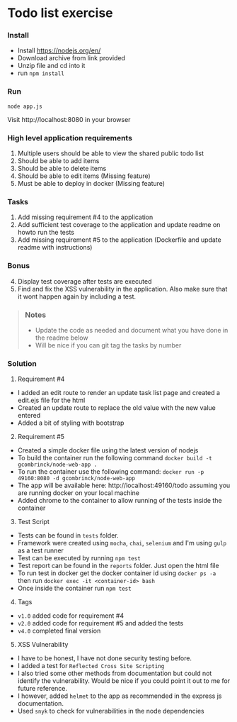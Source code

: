 # Todo list exercise

### Install

- Install https://nodejs.org/en/
- Download archive from link provided
- Unzip file and cd into it
- run `npm install`

### Run
`node app.js`

Visit http://localhost:8080 in your browser

### High level application requirements
1. Multiple users should be able to view the shared public todo list
2. Should be able to add items
3. Should be able to delete items
4. Should be able to edit items (Missing feature)
5. Must be able to deploy in docker (Missing feature)

### Tasks
1. Add missing requirement #4 to the application
2. Add sufficient test coverage to the application and update readme on howto run the tests
3. Add missing requirement #5 to the application (Dockerfile and update readme with instructions)

### Bonus
4. Display test coverage after tests are executed
5. Find and fix the XSS vulnerability in the application. Also make sure that it wont happen again by including a test.

> ### Notes
> - Update the code as needed and document what you have done in the readme below
> - Will be nice if you can git tag the tasks by number

### Solution
1. Requirement #4
- I added an edit route to render an update task list page and created a edit.ejs file for the html
- Created an update route to replace the old value with the new value entered
- Added a bit of styling with bootstrap

2. Requirement #5
- Created a simple docker file using the latest version of nodejs
- To build the container run the following command `docker build -t gcombrinck/node-web-app .`
- To run the container use the following command: `docker run -p 49160:8080 -d gcombrinck/node-web-app`
- The app will be available here: http://localhost:49160/todo assuming you are running docker on your local machine
- Added chrome to the container to allow running of the tests inside the container

3. Test Script
- Tests can be found in `tests` folder.
- Framework were created using `mocha`, `chai`, `selenium` and I'm using `gulp` as a test runner
- Test can be executed by running `npm test`
- Test report can be found in the `reports` folder. Just open the html file
- To run test in docker get the docker container id using `docker ps -a` then run `docker exec -it <container-id> bash`
- Once inside the container run `npm test`

4. Tags
- `v1.0` added code for requirement #4
- `v2.0` added code for requirement #5 and added the tests
- `v4.0` completed final version

5. XSS Vulnerability
- I have to be honest, I have not done security testing before.
- I added a test for `Reflected Cross Site Scripting`
- I also tried some other methods from documentation but could not identify the vulnerability. Would be nice if you could point it out to me for future reference.
- I however, added `helmet` to the app as recommended in the express js documentation.
- Used `snyk` to check for vulnerabilities in the node dependencies 